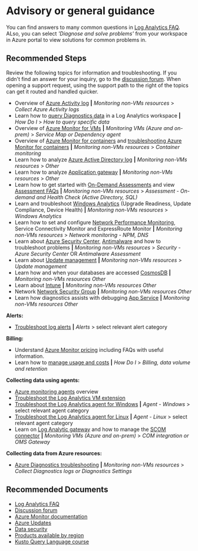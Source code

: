 
<properties
pageTitle="Advisory or general guidance"
description="Advisory or general guidance"
service="microsoft.operationalinsights"
resource="workspaces"
articleId="658e991c-d0bf-48d5-b07c-c055ee46336d"
symptomID=""
infoBubbleText=""
authors="yossiy"
ms.author="yossiy"
displayorder="1"
selfHelpType="resource"
supportTopicIds="32633015"
resourceTags=""
productPesIds="15725"
cloudEnvironments="Public, Fairfax"
/>

# Advisory or general guidance

You can find answers to many common questions in [Log Analytics FAQ](https://docs.microsoft.com/azure/azure-monitor/platform/log-faq). ALso, you can select *'Diagnose and solve problems'* from your workspace in Azure portal to view solutions for common problems in.

## **Recommended Steps**

Review the following topics for information and troubleshooting. If you didn't find an answer for your inquiry, go to the [discussion forum](https://social.msdn.microsoft.com/Forums/home?forum=opinsights). When opening a  support request, using the support path to the right of the topics can get it routed and handled quicker.<br> 

* Overview of [Azure Activity log]( https://docs.microsoft.com/azure/azure-monitor/platform/activity-logs-overview) **|** *Monitoring non-VMs resources* > *Collect Azure Activity logs* 
* Learn how to [query Diagnostics data]( https://docs.microsoft.com/azure/azure-monitor/platform/diagnostic-logs-stream-log-store#examples) in a Log Analytics workspace **|** *How Do I* > *How to query specific data*
* Overview of [Azure Monitor for VMs]( https://docs.microsoft.com/azure/azure-monitor/insights/vminsights-enable-overview) **|** *Monitoring VMs (Azure and on-prem)* > *Service Map or Dependency agent*
* Overview of [Azure Monitor for containers](https://docs.microsoft.com/azure/azure-monitor/insights/container-insights-overview) and [troubleshooting Azure Monitor for containers](https://docs.microsoft.com/azure/azure-monitor/insights/container-insights-troubleshoot) **|** *Monitoring non-VMs resources* > *Container monitoring* 
* Learn how to analyze [Azure Active Directory log](https://docs.microsoft.com/azure/active-directory/reports-monitoring/howto-analyze-activity-logs-log-analytics) **|** *Monitoring non-VMs resources* > *Other*
* Learn how to analyze [Application gateway]( https://docs.microsoft.com/azure/application-gateway/application-gateway-diagnostics#diagnostic-logging) **|** *Monitoring non-VMs resources* > *Other*
* Learn how to get started with [On-Demand Assessments](https://docs.microsoft.com/services-hub/health/getting_started_with_on_demand_assessments) and view [Assessment FAQs](https://docs.microsoft.com/services-hub/health/assessments_faq) **|** *Monitoring non-VMs resources* > *Assessment - On-demand and Health Check (Active Directory, SQL)*
* Learn and troubleshoot [Windows Analytics]( https://docs.microsoft.com/windows/deployment/update/windows-analytics-faq-troubleshooting) (Upgrade Readiness, Update Compliance, Device Health) **|** *Monitoring non-VMs resources* > *Windows Analytics*
* Learn how to set and configure [Network Performance Monitoring]( https://docs.microsoft.com/azure/azure-monitor/insights/network-performance-monitor), Service Connectivity Monitor and ExpressRoute Monitor **|** *Monitoring non-VMs resources* > *Network monitoring - NPM, DNS*
* Learn about [Azure Security Center](https://docs.microsoft.com/azure/security-center/security-center-enable-data-collection#troubleshooting), [Antimalware](https://docs.microsoft.com/azure/security-center/security-center-troubleshooting-guide#troubleshooting-endpoint-protection-not-working-properly) and how to troubleshoot problems **|** *Monitoring non-VMs resources* > *Security - Azure Security Center* OR *Antimalware Assessment*
* Learn about [Update management](https://docs.microsoft.com/azure/automation/automation-update-management) **|** *Monitoring non-VMs resources* > *Update management*
* Learn how and when your databases are accessed [CosmosDB]( https://docs.microsoft.com/azure/cosmos-db/logging) **|** *Monitoring non-VMs resources* *Other*
* Learn about [Intune](https://docs.microsoft.com/intune/review-logs-using-azure-monitor) **|** *Monitoring non-VMs resources* *Other*
* Network [Network Security Group](https://docs.microsoft.com/azure/virtual-network/virtual-network-nsg-manage-log) **|** *Monitoring non-VMs resources* *Other*
* Learn how diagnostics assists with debugging [App Service](https://docs.microsoft.com/azure/app-service/troubleshoot-diagnostic-logs) **|** *Monitoring non-VMs resources* *Other*<br>

**Alerts:**

* [Troubleshoot log alerts]( https://docs.microsoft.com/azure/azure-monitor/platform/alert-log-troubleshoot) **|** *Alerts* > select relevant alert category<br>

**Billing:**

* Understand [Azure Monitor pricing](https://azure.microsoft.com/pricing/details/monitor/) including FAQs with useful information.
* Learn how to [manage usage and costs](https://docs.microsoft.com/azure/azure-monitor/platform/manage-cost-storage) **|** *How Do I* > *Billing, data volume and retention*<br>

**Collecting data using agents:**

* [Azure monitoring agents](https://docs.microsoft.com/azure/azure-monitor/platform/agents-overview) overview
* [Troubleshoot the Log Analytics VM extension](https://docs.microsoft.com/azure/azure-monitor/platform/vmext-troubleshoot)
* [Troubleshoot the Log Analytics agent for Windows](https://docs.microsoft.com/azure/azure-monitor/platform/agent-windows-troubleshoot) **|** *Agent - Windows* > select relevant agent category
* [Troubleshoot the Log Analytics agent for Linux](https://docs.microsoft.com/azure/azure-monitor/platform/agent-linux-troubleshoot) **|** *Agent - Linux* > select relevant agent category
* Learn on [Log Analytic gateway](https://docs.microsoft.com/azure/azure-monitor/platform/gateway) and how to manage the [SCOM connector](https://docs.microsoft.com/azure/azure-monitor/platform/om-agents) **|** *Monitoring VMs (Azure and on-prem)* > *COM integration or OMS Gateway*<br>

**Collecting data from Azure resources:**
* [Azure Diagnostics troubleshooting](https://docs.microsoft.com/azure/azure-monitor/platform/diagnostics-extension-troubleshooting) **|** *Monitoring non-VMs resources* > *Collect Diagnostics logs or Diagnostics Settings*<br>

## **Recommended Documents**

* [Log Analytics FAQ](https://docs.microsoft.com/azure/azure-monitor/platform/log-faq)
* [Discussion forum](https://social.msdn.microsoft.com/Forums/home?forum=opinsights)
* [Azure Monitor documentation](https://docs.microsoft.com/azure/azure-monitor/)
* [Azure Updates](https://azure.microsoft.com/updates/?product=monitor)
* [Data security](https://docs.microsoft.com/azure/azure-monitor/platform/data-security)
* [Products available by region](https://azure.microsoft.com/global-infrastructure/services/)
* [Kusto Query Language course](https://www.pluralsight.com/courses/kusto-query-language-kql-from-scratch)<br>
